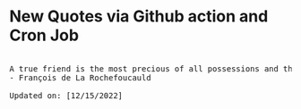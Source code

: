 # New Quotes via Github action and Cron Job

<pre>
<!-- #quote -->
A true friend is the most precious of all possessions and the one we take the least thought about acquiring.
- François de La Rochefoucauld

Updated on: [12/15/2022]
<!-- #quoteEnd -->
</pre>
